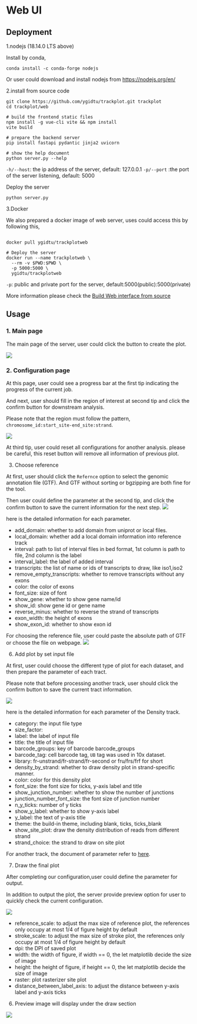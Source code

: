# Web UI

## Deployment
1.nodejs (18.14.0 LTS above)

Install by conda, 
```shell
conda install -c conda-forge nodejs
```
Or user could download and install nodejs from https://nodejs.org/en/

2.install from source code

```shell
git clone https://github.com/ygidtu/trackplot.git trackplot
cd trackplot/web

# build the frontend static files
npm install -g vue-cli vite && npm install
vite build

# prepare the backend server
pip install fastapi pydantic jinja2 uvicorn

# show the help document
python server.py --help

```
`-h/--host`: the ip address of the server, default: 127.0.0.1
`-p/--port` :the port of the server listening, default: 5000

Deploy the server

```
python server.py
```

3.Docker

We also prepared a docker image of web server, uses could access this by following this,

```shell

docker pull ygidtu/trackplotweb

# Deploy the server
docker run --name trackplotweb \
  --rm -v $PWD:$PWD \
  -p 5000:5000 \
  ygidtu/trackplotweb 

```

`-p`: public and private port for the server, default:5000(public):5000(private)

More information please check the [Build Web interface from source](./installation.md)

## Usage

### 1. Main page

The main page of the server, user could click the button to create the plot.

![](imgs/web/main.png)

### 2. Configuration page

At this page, user could see a progress bar at the first tip indicating the progress of the current job.

And next, user should fill in the region of interest at second tip and click the confirm button for downstream analysis.

Please note that the region must follow the pattern, `chromosome_id:start_site-end_site:strand`.

![](imgs/web/overview.png)


At third tip, user could reset all configurations for another analysis. 
please be careful, this reset button will remove all information of previous plot.

3. Choose reference

At first, user should click the `Refernce` option to select the genomic annotation file (GTF). And GTF without sorting or bgzipping are both fine for the tool.

Then user could define the parameter at the second tip, and click the confirm button to save the current information for the next step.
![](imgs/web/reference.png)

here is the detailed information for each parameter.

- add_domain: whether to add domain from uniprot or local files.
- local_domain: whether add a local domain information into reference track
- interval: path to list of interval files in bed format, 1st column is path to file, 2nd column is the label
- interval_label: the label of added interval
- transcripts: the list of name or ids of transcripts to draw, like iso1,iso2
- remove_empty_transcripts: whether to remove transcripts without any exons
- color: the color of exons
- font_size: size of font
- show_gene: whether to show gene name/id
- show_id: show gene id or gene name
- reverse_minus: whether to reverse the strand of transcripts
- exon_width: the height of exons
- show_exon_id: whether to show exon id

For choosing the reference file, user could paste the absolute path of GTF or choose the file on webpage.
![](imgs/web/choose.png)

6. Add plot by set input file

At first, user could choose the different type of plot for each dataset, and then prepare the parameter of each tract. 

Please note that before processing another track, user should click the confirm button to save the current tract information.

![](imgs/web/add.png)

here is the detailed information for each parameter of the Density track.

- category: the input file type
- size_factor:
- label: the label of input file
- title: the title of input file
- barcode_groups: key of barcode barcode_groups
- barcode_tag: cell barcode tag, `UB` tag was used in 10x dataset.
- library: fr-unstrand/fr-strand/fr-second or fru/frs/frf for short
- density_by_strand: whether to draw density plot in strand-specific manner.
- color: color for this density plot
- font_size: the font size for ticks, y-axis label and title
- show_junction_number: whether to show the number of junctions
- junction_number_font_size: the font size of junction number
- n_y_ticks: number of y ticks
- show_y_label: whether to show y-axis label
- y_label: the text of y-axis title
- theme: the build-in theme, including blank, ticks, ticks_blank
- show_site_plot: draw the density distribution of reads from different strand
- strand_choice: the strand to draw on site plot

For another track, the document of parameter refer to [here](https://trackplot.readthedocs.io/en/latest/interactive/#api-documentation). 

7. Draw the final plot

After completing our configuration,user could define the parameter for output.

In addition to output the plot, the server provide preview option for user to quickly check the current configuration.

![](imgs/web/draw.png)

- reference_scale: to adjust the max size of reference plot, the references only occupy at most 1/4 of figure height by default
- stroke_scale: to adjust the max size of stroke plot, the references only occupy at most 1/4 of figure height by default
- dpi: the DPI of saved plot
- width: the width of figure, if width == 0, the let matplotlib decide the size of image
- height: the height of figure, if height == 0, the let matplotlib decide the size of image
- raster: plot rasterizer site plot
- distance_between_label_axis: to adjust the distance between y-axis label and y-axis ticks

6. Preview image will display under the draw section

![](imgs/web/preview.png)
